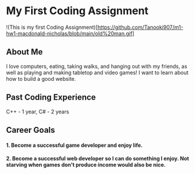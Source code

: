 # My First Coding Assignment
!(This is my first Coding Assignment)[https://github.com/Tanooki907/m1-hw1-macdonald-nicholas/blob/main/old%20man.gif]
## About Me
I love computers, eating, taking walks, and hanging out with my friends, as well as playing and making tabletop and video games! I want to learn about how to build a good website.
## Past Coding Experience
C++ - 1 year, C# - 2 years
## Career Goals
#### 1. Become a successful game developer and enjoy life.
#### 2. Become a successful web developer so I can do something I enjoy. Not starving when games don't produce income would also be nice.

